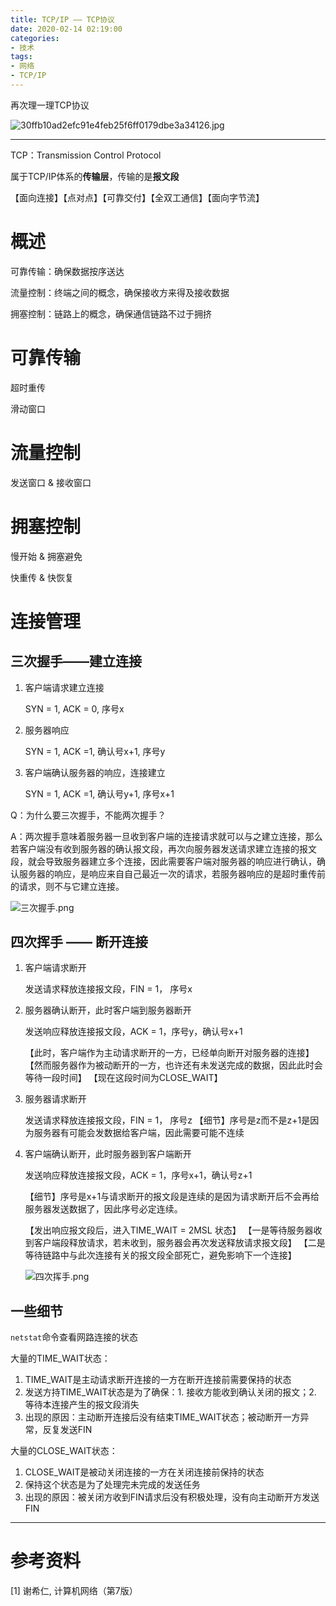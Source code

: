 ```yaml
---
title: TCP/IP —— TCP协议
date: 2020-02-14 02:19:00
categories: 
- 技术
tags:
- 网络
- TCP/IP
---
```


再次理一理TCP协议

![30ffb10ad2efc91e4feb25f6ff0179dbe3a34126.jpg](https://i.loli.net/2020/03/02/VAgKew3HZE6UQFm.jpg)

<!-- more -->

------

TCP：Transmission Control Protocol

属于TCP/IP体系的**传输层**，传输的是**报文段**

【面向连接】【点对点】【可靠交付】【全双工通信】【面向字节流】



# 概述

可靠传输：确保数据按序送达

流量控制：终端之间的概念，确保接收方来得及接收数据

拥塞控制：链路上的概念，确保通信链路不过于拥挤



# 可靠传输

超时重传

滑动窗口



# 流量控制

发送窗口 & 接收窗口



# 拥塞控制

慢开始 & 拥塞避免

快重传 & 快恢复



# 连接管理

## 三次握手——建立连接

1. 客户端请求建立连接

   SYN = 1, ACK = 0, 序号x

2. 服务器响应

   SYN = 1, ACK =1, 确认号x+1, 序号y

3. 客户端确认服务器的响应，连接建立

   SYN = 1, ACK =1, 确认号y+1, 序号x+1

Q：为什么要三次握手，不能两次握手？

A：两次握手意味着服务器一旦收到客户端的连接请求就可以与之建立连接，那么若客户端没有收到服务器的确认报文段，再次向服务器发送请求建立连接的报文段，就会导致服务器建立多个连接，因此需要客户端对服务器的响应进行确认，确认服务器的响应，是响应来自自己最近一次的请求，若服务器响应的是超时重传前的请求，则不与它建立连接。

![三次握手.png](https://i.loli.net/2020/03/02/xroPZBgqHuevpEU.png)



## 四次挥手 —— 断开连接

1. 客户端请求断开

   发送请求释放连接报文段，FIN = 1， 序号x

2. 服务器确认断开，此时客户端到服务器断开

   发送响应释放连接报文段，ACK = 1，序号y，确认号x+1

   【此时，客户端作为主动请求断开的一方，已经单向断开对服务器的连接】
   【然而服务器作为被动断开的一方，也许还有未发送完成的数据，因此此时会等待一段时间】
   【现在这段时间为CLOSE_WAIT】

3. 服务器请求断开

   发送请求释放连接报文段，FIN = 1， 序号z
   【细节】序号是z而不是z+1是因为服务器有可能会发数据给客户端，因此需要可能不连续

4. 客户端确认断开，此时服务器到客户端断开

   发送响应释放连接报文段，ACK = 1，序号x+1，确认号z+1

   【细节】序号是x+1与请求断开的报文段是连续的是因为请求断开后不会再给服务器发送数据了，因此序号必定连续。

   【发出响应报文段后，进入TIME_WAIT = 2MSL 状态】
   【一是等待服务器收到客户端段释放请求，若未收到，服务器会再次发送释放请求报文段】
   【二是等待链路中与此次连接有关的报文段全部死亡，避免影响下一个连接】

   ![四次挥手.png](https://i.loli.net/2020/03/02/Pm2ItqlT1xbQviZ.png)



## 一些细节

`netstat`命令查看网路连接的状态

大量的TIME_WAIT状态：

1. TIME_WAIT是主动请求断开连接的一方在断开连接前需要保持的状态
2. 发送方持TIME_WAIT状态是为了确保：1. 接收方能收到确认关闭的报文；2. 等待本连接产生的报文段消失
3. 出现的原因：主动断开连接后没有结束TIME_WAIT状态；被动断开一方异常，反复发送FIN



大量的CLOSE_WAIT状态：

1. CLOSE_WAIT是被动关闭连接的一方在关闭连接前保持的状态
2. 保持这个状态是为了处理完未完成的发送任务
3. 出现的原因：被关闭方收到FIN请求后没有积极处理，没有向主动断开方发送FIN

------

# 参考资料

[1] 谢希仁, 计算机网络（第7版）
